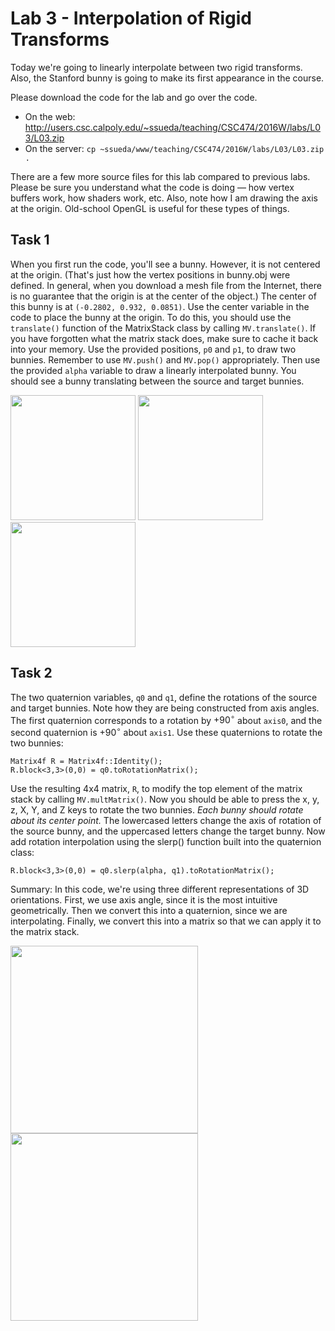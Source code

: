 Lab 3 - Interpolation of Rigid Transforms
=========================================

Today we're going to linearly interpolate between two rigid transforms. Also,
the Stanford bunny is going to make its first appearance in the course.

Please download the code for the lab and go over the code.

- On the web: <http://users.csc.calpoly.edu/~ssueda/teaching/CSC474/2016W/labs/L03/L03.zip>
- On the server: `cp ~ssueda/www/teaching/CSC474/2016W/labs/L03/L03.zip .`

There are a few more source files for this lab compared to previous labs.
Please be sure you understand what the code is doing — how vertex buffers
work, how shaders work, etc. Also, note how I am drawing the axis at the
origin. Old-school OpenGL is useful for these types of things.

Task 1
------

When you first run the code, you'll see a bunny. However, it is not centered
at the origin. (That's just how the vertex positions in bunny.obj were
defined. In general, when you download a mesh file from the Internet, there is
no guarantee that the origin is at the center of the object.) The center of
this bunny is at `(-0.2802, 0.932, 0.0851)`. Use the center variable in the
code to place the bunny at the origin. To do this, you should use the
`translate()` function of the MatrixStack class by calling `MV.translate()`.
If you have forgotten what the matrix stack does, make sure to cache it back
into your memory. Use the provided positions, `p0` and `p1`, to draw two
bunnies. Remember to use `MV.push()` and `MV.pop()` appropriately. Then use
the provided `alpha` variable to draw a linearly interpolated bunny. You
should see a bunny translating between the source and target bunnies.

<img src="images/image1.jpg" width="200px"/>
<img src="images/image2.jpg" width="200px"/>
<img src="images/image3.jpg" width="200px"/>

Task 2
------

The two quaternion variables, `q0` and `q1`, define the rotations of the
source and target bunnies. Note how they are being constructed from axis
angles. The first quaternion corresponds to a rotation by $+90^{\circ}$ about
`axis0`, and the second quaternion is $+90^{\circ}$ about `axis1`. Use these
quaternions to rotate the two bunnies:

	Matrix4f R = Matrix4f::Identity();
	R.block<3,3>(0,0) = q0.toRotationMatrix();

Use the resulting 4x4 matrix, `R`, to modify the top element of the matrix
stack by calling `MV.multMatrix()`. Now you should be able to press the x, y,
z, X, Y, and Z keys to rotate the two bunnies. *Each bunny should rotate about
its center point.* The lowercased letters change the axis of rotation of the
source bunny, and the uppercased letters change the target bunny. Now add
rotation interpolation using the slerp() function built into the quaternion
class:

	R.block<3,3>(0,0) = q0.slerp(alpha, q1).toRotationMatrix();

Summary: In this code, we're using three different representations of 3D
orientations. First, we use axis angle, since it is the most intuitive
geometrically. Then we convert this into a quaternion, since we are
interpolating. Finally, we convert this into a matrix so that we can apply it
to the matrix stack.

<img src="images/image4.jpg" width="300px"/>
<img src="images/image5.jpg" width="300px"/>
